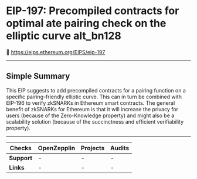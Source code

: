 # EIP-197: Precompiled contracts for optimal ate pairing check on the elliptic curve alt_bn128 

🔗 https://eips.ethereum.org/EIPS/eip-197

---

##  Simple Summary
This EIP suggests to add precompiled contracts for a pairing function on a specific pairing-friendly elliptic curve. This can in turn be combined with EIP-196 to verify zkSNARKs in Ethereum smart contracts. The general benefit of zkSNARKs for Ethereum is that it will increase the privacy for users (because of the Zero-Knowledge property) and might also be a scalability solution (because of the succinctness and efficient verifiability property).

---

**Checks** | OpenZepplin | Projects | Audits
--- | --- | --- | ---
**Support** | - | - | -
**Links** | - | - | -